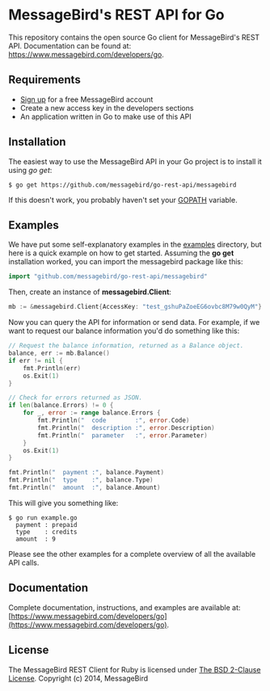 MessageBird's REST API for Go
=============================
This repository contains the open source Go client for MessageBird's REST API. Documentation can be found at: https://www.messagebird.com/developers/go.

Requirements
------------
- [Sign up](https://www.messagebird.com/en/signup) for a free MessageBird account
- Create a new access key in the developers sections
- An application written in Go to make use of this API

Installation
------------
The easiest way to use the MessageBird API in your Go project is to install it using *go get*:

```
$ go get https://github.com/messagebird/go-rest-api/messagebird
```

If this doesn't work, you probably haven't set your [GOPATH](https://code.google.com/p/go-wiki/wiki/GOPATH) variable.

Examples
--------
We have put some self-explanatory examples in the [examples](https://github.com/messagebird/go-rest-api/tree/master/examples) directory, but here is a quick example on how to get started. Assuming the **go get** installation worked, you can import the messagebird package like this:

```go
import "github.com/messagebird/go-rest-api/messagebird"
```

Then, create an instance of **messagebird.Client**:

```go
mb := &messagebird.Client{AccessKey: "test_gshuPaZoeEG6ovbc8M79w0QyM"}
```

Now you can query the API for information or send data. For example, if we want to request our balance information you'd do something like this:

```go
// Request the balance information, returned as a Balance object.
balance, err := mb.Balance()
if err != nil {
	fmt.Println(err)
	os.Exit(1)
}

// Check for errors returned as JSON.
if len(balance.Errors) != 0 {
	for _, error := range balance.Errors {
		fmt.Println("  code        :", error.Code)
		fmt.Println("  description :", error.Description)
		fmt.Println("  parameter   :", error.Parameter)
	}
	os.Exit(1)
}

fmt.Println("  payment :", balance.Payment)
fmt.Println("  type    :", balance.Type)
fmt.Println("  amount  :", balance.Amount)
```

This will give you something like:
```shell
$ go run example.go
  payment : prepaid
  type    : credits
  amount  : 9 
```

Please see the other examples for a complete overview of all the available API calls.

Documentation
-------------
Complete documentation, instructions, and examples are available at:
[https://www.messagebird.com/developers/go](https://www.messagebird.com/developers/go).

License
-------
The MessageBird REST Client for Ruby is licensed under [The BSD 2-Clause License](http://opensource.org/licenses/BSD-2-Clause). Copyright (c) 2014, MessageBird

